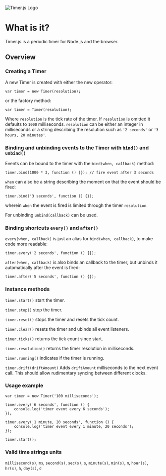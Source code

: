 ![Timer.js 
Logo](https://github.com/fschaefer/Timer.js/raw/master/misc/Timer.js.png)

# What is it?

Timer.js is a periodic timer for Node.js and the browser.

## Overview

### Creating a Timer

A new Timer is created with either the new operator:

    var timer = new Timer(resolution);

or the factory method:

    var timer = Timer(resolution);

Where `resolution` is the tick rate of the timer. If `resolution` is omitted it 
defaults to `1000` milliseconds. `resolution` can be either an integer in 
milliseconds or a string describing the resolution such as `'2 seconds'` or `'3 
hours, 20 minutes'`.

### Binding and unbinding events to the Timer with `bind()` and `unbind()`

Events can be bound to the timer with the `bind(when, callback)` method:

    timer.bind(1000 * 3, function () {}); // fire event after 3 seconds

`when` can also be a string describing the moment on that the event should  be 
fired:

    timer.bind('3 seconds', function () {});

wherein `when` the event is fired is limited through the timer `resolution`.

For unbinding `unbind(callback)` can be used.

### Binding shortcuts `every()` and `after()`

`every(when, callback)` is just an alias for `bind(when, callback)`, to make 
code more readable:

    timer.every('2 seconds', function () {});

`after(when, callback)` is also binds an callback to the timer, but unbinds it 
automatically after the event is fired:

    timer.after('5 seconds', function () {});

### Instance methods

`timer.start()` start the timer.

`timer.stop()` stop the timer.

`timer.reset()` stops the timer and resets the tick count.

`timer.clear()` resets the timer and ubinds all event listeners.

`timer.ticks()` returns the tick count since start.

`timer.resolution()` returns the timer resolution in milliseconds.

`timer.running()` indicates if the timer is running.

`timer.drift(driftAmount)` Adds `driftAmount` milliseconds to the next event call. This should allow rudimentary syncing between different clocks.

### Usage example

    var timer = new Timer('100 milliseconds');
    
    timer.every('6 seconds', function () {
        console.log('timer event every 6 seconds');
    });
    
    timer.every('1 minute, 20 seconds', function () {
        console.log('timer event every 1 minute, 20 seconds');
    });
    
    timer.start();

### Valid time strings units

`millisecond(s)`, `ms`, `second(s)`, `sec(s)`, `s`, `minute(s)`, `min(s)`, `m`, 
`hour(s)`, `hr(s)`, `h`, `day(s)`, `d`
